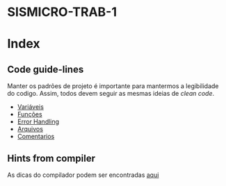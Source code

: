 # SISMICRO-TRAB-1

# Index

## Code guide-lines

Manter os padrões de projeto é importante para mantermos a legibilidade do codigo. Assim, todos devem seguir as mesmas ideias de *clean code*.

- [Variáveis](./docs/pattern/variables.md)
- [Funções](./docs/pattern/functions.md)
- [Error Handling](./docs/pattern/errorHandling.md)
- [Arquivos](./docs/pattern/filenames.md)
- [Comentarios](./docs/pattern/coments.md)

## Hints from compiler

As dicas do compilador podem ser encontradas [aqui](./docs/compierHints/index.md)